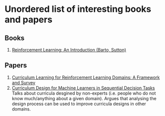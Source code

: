 # Unordered list of interesting books and papers


## Books

1.  [Reinforcement Learning: An Introduction (Barto, Sutton)](https://web.stanford.edu/class/psych209/Readings/SuttonBartoIPRLBook2ndEd.pdf)
  
## Papers

1. [Curriculum Learning for Reinforcement Learning Domains: A Framework and Survey](https://arxiv.org/pdf/2003.04960.pdf?fbclid=IwAR3n0MndHpbiWI1-Wfds5jTXSkwXwpo1mf7jaK-64J4heyYOnYO76qnEWCE)
1. [Curriculum Design for Machine Learners in Sequential Decision Tasks](https://beipeng.github.io/files/2018ieee-tetci-peng.pdf) Talks about curricula desgined by non-experts (i.e. people who do not know much/anything about a given domain). Argues that analysing the design process can be used to improve curricula designs in other domains.
